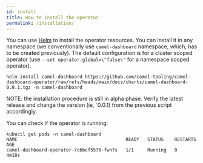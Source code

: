 ```yaml
---
id: install
title: How to install the operator
permalink: /installation/
---
```


You can use [Helm](https://helm.sh) to install the operator resources. You can install it in any namespace (we conventionally use `camel-dashboard` namespace, which, has to be created previously). The default configuration is for a cluster scoped operator (use `--set operator.global=\"false\"` for a namespace scoped operator).

```
helm install camel-dashboard https://github.com/camel-tooling/camel-dashboard-operator/raw/refs/heads/main/docs/charts/camel-dashboard-0.0.1.tgz -n camel-dashboard
```

NOTE: the installation procedure is still in alpha phase. Verify the latest release and change the version (ie, `0.0.1) from the previous script accordingly.

You can check if the operator is running:

```
kubectl get pods -n camel-dashboard
NAME                                        READY   STATUS    RESTARTS   AGE
camel-dashboard-operator-7c6bcf5576-fwn7s   1/1     Running   0          4m18s
```